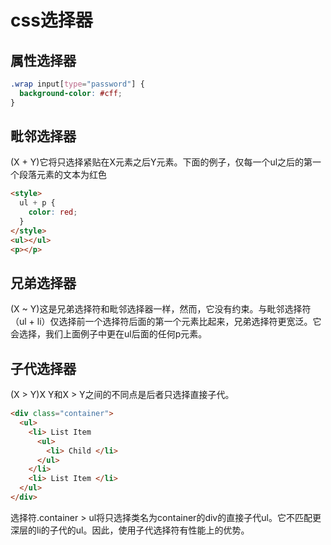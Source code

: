 # css选择器

## 属性选择器

```css
.wrap input[type="password"] {
  background-color: #cff;
}
```

## 毗邻选择器

(X + Y)它将只选择紧贴在X元素之后Y元素。下面的例子，仅每一个ul之后的第一个段落元素的文本为红色

```html
<style>
  ul + p {
    color: red;
  }
</style>
<ul></ul>
<p></p>
```

## 兄弟选择器

(X ~ Y)这是兄弟选择符和毗邻选择器一样，然而，它没有约束。与毗邻选择符（ul + li）仅选择前一个选择符后面的第一个元素比起来，兄弟选择符更宽泛。它会选择，我们上面例子中更在ul后面的任何p元素。

## 子代选择器

(X > Y)X Y和X > Y之间的不同点是后者只选择直接子代。

```html
<div class="container">
  <ul>
    <li> List Item
      <ul>
        <li> Child </li>
      </ul>
    </li>
    <li> List Item </li>
  </ul>
</div>
```

选择符.container > ul将只选择类名为container的div的直接子代ul。它不匹配更深层的li的子代的ul。因此，使用子代选择符有性能上的优势。